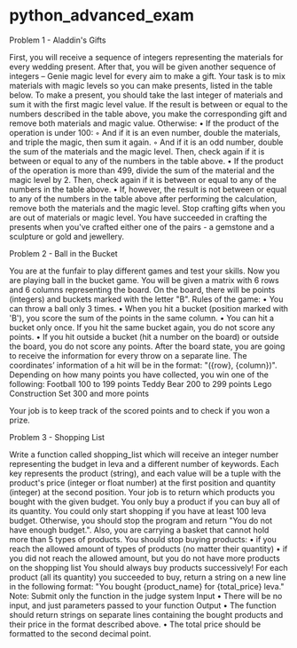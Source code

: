 # python_advanced_exam
Problem 1 - Aladdin's Gifts

First, you will receive a sequence of integers representing the materials for every wedding present. After that, you will be given another sequence of integers – Genie magic level for every aim to make a gift.
Your task is to mix materials with magic levels so you can make presents, listed in the table below.
To make a present, you should take the last integer of materials and sum it with the first magic level value. If the result is between or equal to the numbers described in the table above, you make the corresponding gift and remove both materials and magic value. Otherwise:
    • If the product of the operation is under 100:
        ◦ And if it is an even number, double the materials, and triple the magic, then sum it again. 
        ◦ And if it is an odd number, double the sum of the materials and the magic level. Then, check again if it is between or equal to any of the numbers in the table above.
    • If the product of the operation is more than 499, divide the sum of the material and the magic level by 2. Then, check again if it is between or equal to any of the numbers in the table above.
    • If, however, the result is not between or equal to any of the numbers in the table above after performing the calculation, remove both the materials and the magic level.
Stop crafting gifts when you are out of materials or magic level.
You have succeeded in crafting the presents when you've crafted either one of the pairs - a gemstone and a sculpture or gold and jewellery.

Problem 2 - Ball in the Bucket

You are at the funfair to play different games and test your skills. Now you are playing ball in the bucket game.
You will be given a matrix with 6 rows and 6 columns representing the board. On the board, there will be points (integers) and buckets marked with the letter "B". Rules of the game:
    • You can throw a ball only 3 times.
    • When you hit a bucket (position marked with 'B'), you score the sum of the points in the same column.
    • You can hit a bucket only once. If you hit the same bucket again, you do not score any points. 
    • If you hit outside a bucket (hit a number on the board) or outside the board, you do not score any points. 
After the board state, you are going to receive the information for every throw on a separate line. The coordinates’ information of a hit will be in the format: "({row}, {column})".
Depending on how many points you have collected, you win one of the following:
Football
100 to 199 points
Teddy Bear
200 to 299 points
Lego Construction Set
300 and more points

Your job is to keep track of the scored points and to check if you won a prize. 

Problem 3 - Shopping List

Write a function called shopping_list which will receive an integer number representing the budget in leva and a different number of keywords. Each key represents the product (string), and each value will be a tuple with the product's price (integer or float number) at the first position and quantity (integer) at the second position.
Your job is to return which products you bought with the given budget. You only buy a product if you can buy all of its quantity.
You could only start shopping if you have at least 100 leva budget. Otherwise, you should stop the program and return "You do not have enough budget.".
Also, you are carrying a basket that cannot hold more than 5 types of products. You should stop buying products:
    • if you reach the allowed amount of types of products (no matter their quantity)
    • if you did not reach the allowed amount, but you do not have more products on the shopping list
You should always buy products successively!
For each product (all its quantity) you succeeded to buy, return a string on a new line in the following format:
"You bought {product_name} for {total_price} leva."
Note: Submit only the function in the judge system
Input
    • There will be no input, and just parameters passed to your function
Output
    • The function should return strings on separate lines containing the bought products and their price in the format described above.
    • The total price should be formatted to the second decimal point.
